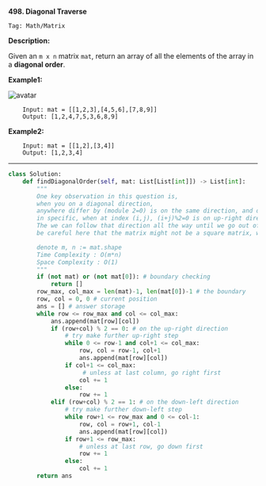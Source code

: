 **498. Diagonal Traverse**

```Tag: Math/Matrix```

**Description:**

Given an ```m x n``` matrix ```mat```, return an array of all the elements of the array in a **diagonal order**.

**Example1:**

![avatar](Fig/498-E1.jpeg)

		Input: mat = [[1,2,3],[4,5,6],[7,8,9]]
		Output: [1,2,4,7,5,3,6,8,9]


**Example2:**

		Input: mat = [[1,2],[3,4]]
		Output: [1,2,3,4]


-----------

```python
class Solution:
    def findDiagonalOrder(self, mat: List[List[int]]) -> List[int]:
        """
        One key observation in this question is,
        when you on a diagonal direction, 
        anywhere differ by (module 2=0) is on the same direction, and differ by (module 2=1) is on the other direction
        in specific, when at index (i,j), (i+j)%2=0 is on up-right direction, (i+j)%2=1 is on the down-left direction
        The we can follow that direction all the way until we go out of boundary and change direction again
        be careful here that the matrix might not be a square matrix, we should be careful about row matrix and column matrix shape

        denote m, n := mat.shape
        Time Complexity : O(m*n)
        Space Complexity : O(1)
        """
        if (not mat) or (not mat[0]): # boundary checking
            return []
        row_max, col_max = len(mat)-1, len(mat[0])-1 # the boundary
        row, col = 0, 0 # current position
        ans = [] # answer storage
        while row <= row_max and col <= col_max:
            ans.append(mat[row][col])
            if (row+col) % 2 == 0: # on the up-right direction
                # try make further up-right step
                while 0 <= row-1 and col+1 <= col_max:
                    row, col = row-1, col+1
                    ans.append(mat[row][col])
                if col+1 <= col_max:
					 # unless at last column, go right first
                    col += 1
                else:
                    row += 1
            elif (row+col) % 2 == 1: # on the down-left direction
                # try make further down-left step
                while row+1 <= row_max and 0 <= col-1:
                    row, col = row+1, col-1
                    ans.append(mat[row][col])
                if row+1 <= row_max: 
					# unless at last row, go down first
                    row += 1
                else:
                    col += 1
        return ans  
```